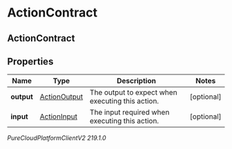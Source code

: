 # ActionContract

## ActionContract

## Properties

|Name | Type | Description | Notes|
|------------ | ------------- | ------------- | -------------|
| **output** | [ActionOutput](ActionOutput) | The output to expect when executing this action. | [optional] |
| **input** | [ActionInput](ActionInput) | The input required when executing this action. | [optional] |



_PureCloudPlatformClientV2 219.1.0_
